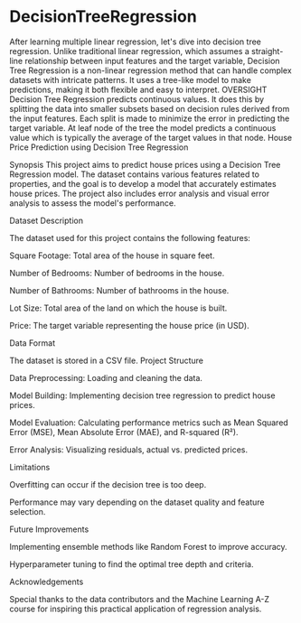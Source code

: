 # DecisionTreeRegression
After learning multiple linear regression, let's dive into decision tree regression. Unlike traditional linear regression, which assumes a straight-line relationship between input features and the target variable, Decision Tree Regression is a non-linear regression method that can handle complex datasets with intricate patterns. It uses a tree-like model to make predictions, making it both flexible and easy to interpret. 
OVERSIGHT
Decision Tree Regression predicts continuous values. It does this by splitting the data into smaller subsets based on decision rules derived from the input features. Each split is made to minimize the error in predicting the target variable. At leaf node of the tree the model predicts a continuous value which is typically the average of the target values in that node.
House Price Prediction using Decision Tree Regression

Synopsis
This project aims to predict house prices using a Decision Tree Regression model. The dataset contains various features related to properties, and the goal is to develop a model that accurately estimates house prices. The project also includes error analysis and visual error analysis to assess the model's performance.

Dataset Description

The dataset used for this project contains the following features:

Square Footage: Total area of the house in square feet.

Number of Bedrooms: Number of bedrooms in the house.

Number of Bathrooms: Number of bathrooms in the house.

Lot Size: Total area of the land on which the house is built.

Price: The target variable representing the house price (in USD).

Data Format

The dataset is stored in a CSV file.
Project Structure

Data Preprocessing: Loading and cleaning the data.

Model Building: Implementing decision tree regression to predict house prices.

Model Evaluation: Calculating performance metrics such as Mean Squared Error (MSE), Mean Absolute Error (MAE), and R-squared (R²).

Error Analysis: Visualizing residuals, actual vs. predicted prices.

Limitations

Overfitting can occur if the decision tree is too deep.

Performance may vary depending on the dataset quality and feature selection.

Future Improvements

Implementing ensemble methods like Random Forest to improve accuracy.

Hyperparameter tuning to find the optimal tree depth and criteria.

Acknowledgements

Special thanks to the data contributors and the Machine Learning A-Z course for inspiring this practical application of regression analysis.
